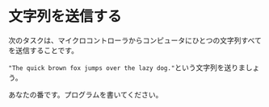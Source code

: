 <!-- # Send a string -->

# 文字列を送信する

<!-- The next task will be to send a whole string from the microcontroller to your computer. -->

次のタスクは、マイクロコントローラからコンピュータにひとつの文字列すべてを送信することです。

<!-- I want you to send the string `"The quick brown fox jumps over the lazy dog."` from the microcontroller to
your computer. -->

`"The quick brown fox jumps over the lazy dog."`という文字列を送りましょう。

<!-- It's your turn to write the program. -->

あなたの番です。プログラムを書いてください。
